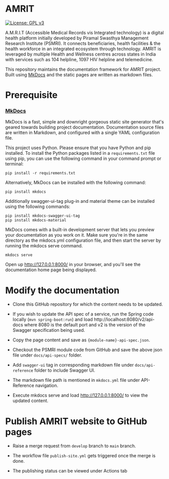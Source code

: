 # AMRIT
[![License: GPL v3](https://img.shields.io/badge/License-GPLv3-blue.svg)](https://www.gnu.org/licenses/gpl-3.0)

A.M.R.I.T (Accessible Medical Records vis Integrated technology) is a digital health platform initially developed by Piramal Swasthya Management Research Institute (PSMRI). It connects beneficiaries, health facilities & the health workforce in an integrated ecosystem through technology. AMRIT is leveraged by multiple Health and Wellness centres across states in India with services such as 104 helpline, 1097 HIV helpline and telemedicine.

This repository maintains the documentation framework for AMRIT project. Built using [MkDocs](https://www.mkdocs.org/) and the static pages are written as markdown files.

# Prerequisite 
### [MkDocs](https://www.mkdocs.org/)
MkDocs is a fast, simple and downright gorgeous static site generator that's geared towards building project documentation. Documentation source files are written in Markdown, and configured with a single YAML configuration file.

This project uses Python. Please ensure that you have Python and pip installed. To install the Python packages listed in a `requirements.txt` file using pip, you can use the following command in your command prompt or terminal:

```
pip install -r requirements.txt
```

Alternatively, MkDocs can be installed with the following command:

```
pip install mkdocs
```
	  
Additionally swagger-ui-tag plug-in and material theme can be installed using the following commands:	

```
pip install mkdocs-swagger-ui-tag
pip install mkdocs-material
```
	  
MkDocs comes with a built-in development server that lets you preview your documentation as you work on it. Make sure you're in the same directory as the mkdocs.yml configuration file, and then start the server by running the mkdocs serve command.

```
mkdocs serve
```
  
Open up http://127.0.0.1:8000/ in your browser, and you'll see the documentation home page being displayed.

# **Modify the documentation**

- Clone this GitHub repository for which the content needs to be updated.    
  
- If you wish to update the API spec of a service, run the Spring code locally (`mvn spring-boot:run`) and load http://localhost:8080/v2/api-docs where 8080 is the default port and v2 is the version of the Swagger specification being used.  
    
- Copy the page content and save as `{module-name}-api-spec.json`. 

- Checkout the PSMRI module code from GitHub and save the above json file under `docs/api-specs/` folder.  
   
- Add `swagger-ui` tag in corresponding markdown file under `docs/api-reference` folder to include Swagger UI.  
   
- The markdown file path is mentioned in `mkdocs.yml` file under API-Reference navigation.    

- Execute mkdocs serve and load http://127.0.0.1:8000/ to view the updated content. 

# **Publish AMRIT website to GitHub pages**  

- Raise a merge request from `develop` branch to `main` branch.

- The workflow file `publish-site.yml` gets triggered once the merge is done.  

- The publishing status can be viewed under Actions tab 

  

  




